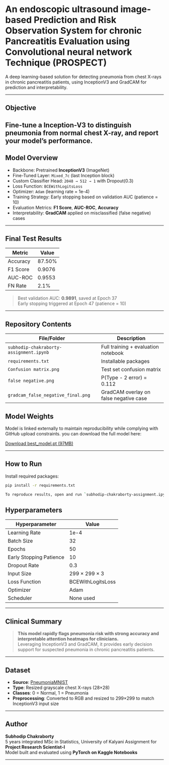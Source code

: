 # An endoscopic ultrasound image-based Prediction and Risk Observation System for chronic Pancreatitis Evaluation using Convolutional neural network Technique (PROSPECT)

A deep learning-based solution for detecting pneumonia from chest X-rays in chronic pancreatitis patients, using InceptionV3 and GradCAM for prediction and interpretability.

---

## Objective

Fine-tune a Inception-V3 to distinguish pneumonia from normal chest X-ray, and report your
model’s performance.
---

## Model Overview

- Backbone: Pretrained **InceptionV3** (ImageNet)
- Fine-Tuned Layer: `Mixed_7c` (last Inception block)
- Custom Classifier Head: `2048 → 512 → 1` with Dropout(0.3)
- Loss Function: `BCEWithLogitsLoss`
- Optimizer: `Adam` (learning rate = 1e-4)
- Training Strategy: Early stopping based on validation AUC (patience = 10)
- Evaluation Metrics: **F1 Score**, **AUC-ROC**, **Accuracy**
- Interpretability: **GradCAM** applied on misclassified (false negative) cases

---

## Final Test Results

| Metric    | Value     |
|-----------|-----------|
| Accuracy  | 87.50%    |
| F1 Score  | 0.9076    |
| AUC-ROC   | 0.9553    |
| FN Rate   | 2.1%      |

> Best validation AUC: **0.9891**, saved at Epoch 37  
> Early stopping triggered at Epoch 47 (patience = 10)

---

## Repository Contents

| File/Folder                             | Description                              |
|---------------------------------------- |----------------------------------------- |
| `subhodip-chakraborty-assignment.ipynb` | Full training + evaluation notebook      |
| `requirements.txt`                      | Installable packages                     |
| `Confusion matrix.png`                  | Test set confusion matrix                |
| `false negative.png`                    | P(Type - 2 error) = 0.112                |
| `gradcam_false_negative_final.png`      | GradCAM overlay on false negative case   |


## Model Weights

Model is linked externally to maintain reproducibility while complying with GitHub upload constraints. you can download the full model here:

[Download best_model.pt (97MB)](https://drive.google.com/file/d/1suSwix4gSB1_UOAAWlxFMMfPYqKTGZRz/view?usp=sharing)

---

## How to Run

Install required packages:

```bash
pip install -r requirements.txt

To reproduce results, open and run `subhodip-chakraborty-assignment.ipynb` on Kaggle or any Jupyter-compatible environment.

```

## Hyperparameters

| Hyperparameter   | Value        |
|------------------|--------------|
| Learning Rate    | 1e-4         |
| Batch Size       | 32           |
| Epochs           | 50           |
| Early Stopping Patience | 10    |
| Dropout Rate     | 0.3          |
| Input Size       | 299 × 299 × 3 |
| Loss Function    | BCEWithLogitsLoss |
| Optimizer        | Adam         |
| Scheduler        | None used    |

---

## Clinical Summary

> **This model rapidly flags pneumonia risk with strong accuracy and interpretable attention heatmaps for clinicians.**  
> Leveraging InceptionV3 and GradCAM, it provides early decision support for suspected pneumonia in chronic pancreatitis patients.

---

## Dataset

- **Source**: [PneumoniaMNIST](https://www.kaggle.com/datasets/rijulshr/pneumoniamnist/data)
- **Type**: Resized grayscale chest X-rays (28×28)
- **Classes**: 0 = Normal, 1 = Pneumonia
- **Preprocessing**: Converted to RGB and resized to 299×299 to match InceptionV3 input size

---

## Author

**Subhodip Chakraborty**  
5 years integrated MSc in Statistics, University of Kalyani
Assignment for **Project Research Scientist-I**  
Model built and evaluated using **PyTorch on Kaggle Notebooks**

---
